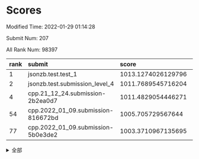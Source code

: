 # Scores

Modified Time: 2022-01-29 01:14:28

Submit Num: 207

All Rank Num: 98397

| rank |               submit               |       score        |       sigma        | pk_num |
| :--- | :--------------------------------- | :----------------- | :----------------- | :----- |
| 1    | jsonzb.test.test_1                 | 1013.1274026129796 | 0.8062489307115338 | 1899   |
| 2    | jsonzb.test.submission_level_4     | 1011.7689545716204 | 0.8073699279402703 | 1903   |
| 4    | cpp.21_12_24.submission-2b2ea0d7   | 1011.4829054446271 | 0.7714171261796887 | 1896   |
| 54   | cpp.2022_01_09.submission-816672bd | 1005.705729567644  | 0.7273377551029978 | 1906   |
| 77   | cpp.2022_01_09.submission-5b0e3de2 | 1003.3710967135695 | 0.7052903540271266 | 1901   |


<details>
<summary>全部</summary>

| rank |                 submit                 |       score        |       sigma        | pk_num |
| :--- | :------------------------------------- | :----------------- | :----------------- | :----- |
| 1    | jsonzb.test.test_1                     | 1013.1274026129796 | 0.8062489307115338 | 1899   |
| 2    | jsonzb.test.submission_level_4         | 1011.7689545716204 | 0.8073699279402703 | 1903   |
| 3    | gobigger.level_3.submission_level_3_2  | 1011.5017442915276 | 0.7766853120114412 | 1896   |
| 4    | cpp.21_12_24.submission-2b2ea0d7       | 1011.4829054446271 | 0.7714171261796887 | 1896   |
| 5    | gobigger.level_3.submission_level_3_9  | 1011.3905784982501 | 0.7592708088467793 | 1906   |
| 6    | gobigger.level_3.submission_level_3_46 | 1011.2163839173658 | 0.7655607280988932 | 1902   |
| 7    | gobigger.level_3.submission_level_3_40 | 1011.2094466759158 | 0.7678130571268308 | 1905   |
| 8    | gobigger.level_3.submission_level_3_19 | 1011.0850743404704 | 0.7717227826960206 | 1895   |
| 9    | gobigger.level_3.submission_level_3_6  | 1010.9107108152575 | 0.7682060163004908 | 1901   |
| 10   | gobigger.level_3.submission_level_3_32 | 1010.819350956164  | 0.7700282636004195 | 1902   |
| 11   | gobigger.level_3.submission_level_3_27 | 1010.815891406765  | 0.7651438319685566 | 1903   |
| 12   | gobigger.level_3.submission_level_3_5  | 1010.7221125087007 | 0.7527081863279886 | 1901   |
| 13   | gobigger.level_3.submission_level_3_42 | 1010.664505309836  | 0.7982692611181357 | 1898   |
| 14   | gobigger.level_3.submission_level_3_47 | 1010.6194958146251 | 0.7584414615590458 | 1905   |
| 15   | gobigger.level_3.submission_level_3_12 | 1010.5317855960848 | 0.7455692554830881 | 1905   |
| 16   | gobigger.level_3.submission_level_3_49 | 1010.489025436687  | 0.7477500410182198 | 1902   |
| 17   | gobigger.level_3.submission_level_3_23 | 1010.2240518972567 | 0.730776859050619  | 1901   |
| 18   | gobigger.level_3.submission_level_3_31 | 1010.1989274522037 | 0.7561077928144597 | 1902   |
| 19   | gobigger.level_3.submission_level_3_26 | 1010.1887783843555 | 0.7624596290150757 | 1903   |
| 20   | gobigger.level_3.submission_level_3_13 | 1010.1419955241737 | 0.7585214494251166 | 1902   |
| 21   | gobigger.level_3.submission_level_3_38 | 1010.1147731953063 | 0.7758081406237841 | 1901   |
| 22   | gobigger.level_3.submission_level_3_44 | 1009.9622113977076 | 0.7602106254191302 | 1899   |
| 23   | gobigger.level_3.submission_level_3_28 | 1009.8761126944593 | 0.7484084152616287 | 1906   |
| 24   | gobigger.level_3.submission_level_3_18 | 1009.8212303448158 | 0.7582406138806231 | 1905   |
| 25   | gobigger.level_3.submission_level_3_15 | 1009.8016030519371 | 0.7608354643648773 | 1905   |
| 26   | gobigger.level_3.submission_level_3_20 | 1009.7512550121007 | 0.7481580404863056 | 1899   |
| 27   | gobigger.level_3.submission_level_3_1  | 1009.7289053499065 | 0.7625594097787637 | 1900   |
| 28   | gobigger.level_3.submission_level_3_10 | 1009.7272405055129 | 0.7408718780079735 | 1903   |
| 29   | gobigger.level_3.submission_level_3_21 | 1009.6963730916606 | 0.7453631552195673 | 1901   |
| 30   | gobigger.level_3.submission_level_3_7  | 1009.6792724930799 | 0.7762993906770376 | 1901   |
| 31   | gobigger.level_3.submission_level_3_14 | 1009.6727353625154 | 0.7618398655568956 | 1901   |
| 32   | gobigger.level_3.submission_level_3_0  | 1009.6384189871807 | 0.767531681828934  | 1904   |
| 33   | gobigger.level_3.submission_level_3_48 | 1009.5981435641881 | 0.7421670243318605 | 1902   |
| 34   | gobigger.level_3.submission_level_3_30 | 1009.5779143681217 | 0.7494709717675423 | 1902   |
| 35   | gobigger.level_3.submission_level_3_37 | 1009.5670653219274 | 0.7371295584151835 | 1900   |
| 36   | gobigger.level_3.submission_level_3_8  | 1009.4735595845897 | 0.751349757497522  | 1904   |
| 37   | gobigger.level_3.submission_level_3_39 | 1009.4686355580352 | 0.7540480353217356 | 1902   |
| 38   | gobigger.level_3.submission_level_3_25 | 1009.4453057050899 | 0.7403763299276985 | 1904   |
| 39   | gobigger.level_3.submission_level_3_3  | 1009.3703788226684 | 0.7366904720744126 | 1906   |
| 40   | gobigger.level_3.submission_level_3_34 | 1009.2834136200626 | 0.747434625661978  | 1902   |
| 41   | gobigger.level_3.submission_level_3_43 | 1009.247819516436  | 0.7415754386999391 | 1902   |
| 42   | gobigger.level_3.submission_level_3_22 | 1009.1949469226323 | 0.7518054983041977 | 1895   |
| 43   | gobigger.level_3.submission_level_3_41 | 1009.1604498781545 | 0.7552046260560059 | 1903   |
| 44   | gobigger.level_3.submission_level_3_4  | 1009.1332578093112 | 0.743139419675647  | 1900   |
| 45   | gobigger.level_3.submission_level_3_45 | 1008.9943584068554 | 0.7607291908230932 | 1902   |
| 46   | gobigger.level_3.submission_level_3_33 | 1008.9616450264367 | 0.7396772534195072 | 1905   |
| 47   | gobigger.level_3.submission_level_3_35 | 1008.9446987908998 | 0.7824758705352142 | 1894   |
| 48   | gobigger.level_3.submission_level_3_29 | 1008.9323625078025 | 0.7464856301551073 | 1897   |
| 49   | gobigger.level_3.submission_level_3_11 | 1008.8597036956958 | 0.748261801286812  | 1903   |
| 50   | gobigger.level_3.submission_level_3_24 | 1008.7133165609486 | 0.7280170683433708 | 1895   |
| 51   | gobigger.level_3.submission_level_3_17 | 1008.7076104853043 | 0.7502240473968905 | 1902   |
| 52   | gobigger.level_3.submission_level_3_36 | 1008.3353871720285 | 0.7416269191848606 | 1904   |
| 53   | gobigger.level_3.submission_level_3_16 | 1008.1848387908278 | 0.7763142052799463 | 1904   |
| 54   | cpp.2022_01_09.submission-816672bd     | 1005.705729567644  | 0.7273377551029978 | 1906   |
| 55   | gobigger.level_1.submission_level_1_16 | 1004.5812083339254 | 0.7153644721841121 | 1901   |
| 56   | gobigger.level_1.submission_level_1_5  | 1004.4613972449357 | 0.7245900884485637 | 1904   |
| 57   | gobigger.level_1.submission_level_1_29 | 1004.3715405050528 | 0.7080702833229072 | 1903   |
| 58   | gobigger.level_1.submission_level_1_46 | 1004.3466080370869 | 0.7161306658314756 | 1898   |
| 59   | gobigger.level_1.submission_level_1_6  | 1004.3381224099687 | 0.7281683557461184 | 1899   |
| 60   | gobigger.level_1.submission_level_1_32 | 1004.0081562209805 | 0.7229211429307871 | 1898   |
| 61   | gobigger.level_1.submission_level_1_17 | 1003.9890757870188 | 0.706322236359534  | 1900   |
| 62   | gobigger.level_1.submission_level_1_19 | 1003.9866981871044 | 0.718401773550786  | 1903   |
| 63   | gobigger.level_1.submission_level_1_28 | 1003.975832219825  | 0.6957845328690558 | 1901   |
| 64   | gobigger.level_1.submission_level_1_21 | 1003.9532667052616 | 0.7343555267773321 | 1898   |
| 65   | gobigger.level_1.submission_level_1_15 | 1003.8352766532645 | 0.7042497967512624 | 1906   |
| 66   | gobigger.level_1.submission_level_1_25 | 1003.7798481516428 | 0.7225430856452384 | 1897   |
| 67   | gobigger.level_1.submission_level_1_0  | 1003.7462807314419 | 0.7161451783628643 | 1905   |
| 68   | gobigger.level_1.submission_level_1_26 | 1003.7156109533524 | 0.7238089061069937 | 1905   |
| 69   | gobigger.level_1.submission_level_1_42 | 1003.7091029746045 | 0.7177463029293945 | 1899   |
| 70   | gobigger.level_1.submission_level_1_45 | 1003.7054872442866 | 0.7214134219221605 | 1901   |
| 71   | gobigger.level_1.submission_level_1_44 | 1003.6772491872447 | 0.7192271713495221 | 1902   |
| 72   | gobigger.level_1.submission_level_1_38 | 1003.6110618734954 | 0.7051617491126315 | 1906   |
| 73   | gobigger.level_1.submission_level_1_33 | 1003.5866896048318 | 0.7162939200104861 | 1905   |
| 74   | gobigger.level_1.submission_level_1_36 | 1003.5499999979236 | 0.7191739808977787 | 1901   |
| 75   | gobigger.level_1.submission_level_1_37 | 1003.509945469733  | 0.7051013098609984 | 1904   |
| 76   | gobigger.level_1.submission_level_1_9  | 1003.4738978008123 | 0.7253736988025303 | 1900   |
| 77   | cpp.2022_01_09.submission-5b0e3de2     | 1003.3710967135695 | 0.7052903540271266 | 1901   |
| 78   | gobigger.level_1.submission_level_1_43 | 1003.3488252223224 | 0.7161082691595354 | 1901   |
| 79   | gobigger.level_1.submission_level_1_2  | 1003.2330786000852 | 0.7264849353576419 | 1904   |
| 80   | gobigger.level_1.submission_level_1_7  | 1003.2045687493676 | 0.7199580265421792 | 1902   |
| 81   | gobigger.level_1.submission_level_1_48 | 1003.1847839697251 | 0.7147216049116741 | 1899   |
| 82   | gobigger.level_1.submission_level_1_1  | 1003.174776457072  | 0.7119819114187724 | 1900   |
| 83   | gobigger.level_1.submission_level_1_35 | 1003.1199923501268 | 0.7141514292898561 | 1902   |
| 84   | gobigger.level_1.submission_level_1_20 | 1003.0651417960183 | 0.7131134171600858 | 1900   |
| 85   | gobigger.level_1.submission_level_1_27 | 1003.0247243031185 | 0.7006681689333596 | 1903   |
| 86   | gobigger.level_1.submission_level_1_14 | 1002.9878816560603 | 0.7162834838491047 | 1902   |
| 87   | gobigger.level_1.submission_level_1_31 | 1002.9557166826161 | 0.7203981573744674 | 1904   |
| 88   | gobigger.level_1.submission_level_1_18 | 1002.9065881955905 | 0.7137244455844801 | 1898   |
| 89   | gobigger.level_1.submission_level_1_10 | 1002.8498817556228 | 0.7194160922867984 | 1898   |
| 90   | gobigger.level_1.submission_level_1_23 | 1002.8328786625689 | 0.7110485226601705 | 1897   |
| 91   | gobigger.level_1.submission_level_1_30 | 1002.821323892289  | 0.7329913115747737 | 1902   |
| 92   | gobigger.level_1.submission_level_1_12 | 1002.7474022413961 | 0.7093414154894196 | 1905   |
| 93   | gobigger.level_1.submission_level_1_22 | 1002.7340857519649 | 0.7026125510993058 | 1900   |
| 94   | gobigger.level_1.submission_level_1_11 | 1002.5585088011246 | 0.7182999803742387 | 1902   |
| 95   | gobigger.level_1.submission_level_1_39 | 1002.5499386950353 | 0.7109210311755662 | 1900   |
| 96   | gobigger.level_1.submission_level_1_13 | 1002.509800948347  | 0.7153548159496893 | 1902   |
| 97   | gobigger.level_1.submission_level_1_8  | 1002.4069294227229 | 0.7142700310919224 | 1896   |
| 98   | gobigger.level_1.submission_level_1_34 | 1002.3418506710495 | 0.7072633946665745 | 1904   |
| 99   | gobigger.level_1.submission_level_1_40 | 1002.2896049852909 | 0.7046910135408343 | 1898   |
| 100  | gobigger.level_1.submission_level_1_41 | 1002.0414141887918 | 0.718451712893181  | 1903   |
| 101  | gobigger.level_1.submission_level_1_3  | 1001.945199934916  | 0.7143266807052709 | 1901   |
| 102  | gobigger.level_1.submission_level_1_47 | 1001.7983875368051 | 0.7144029225673769 | 1901   |
| 103  | gobigger.level_1.submission_level_1_4  | 1001.7861543552422 | 0.7105245965022581 | 1898   |
| 104  | gobigger.level_1.submission_level_1_49 | 1001.6449149382652 | 0.7070871459452629 | 1903   |
| 105  | gobigger.level_1.submission_level_1_24 | 1001.1694158731539 | 0.709272666272153  | 1901   |
| 106  | gobigger.random.submission_random_37   | 997.4052725536982  | 0.7030039044796046 | 1901   |
| 107  | gobigger.random.submission_random_7    | 997.3671250587315  | 0.7162478877063585 | 1903   |
| 108  | gobigger.random.submission_random_8    | 997.0591079292087  | 0.7055845946513614 | 1902   |
| 109  | gobigger.random.submission_random_41   | 997.0166245341709  | 0.6968315803444914 | 1902   |
| 110  | gobigger.random.submission_random_14   | 996.9757654675138  | 0.7053817965361051 | 1903   |
| 111  | gobigger.random.submission_random_21   | 996.8921611954014  | 0.7004828062136923 | 1906   |
| 112  | gobigger.random.submission_random_28   | 996.716831136508   | 0.6990421130440441 | 1900   |
| 113  | gobigger.random.submission_random_23   | 996.7149727803509  | 0.7116618750334661 | 1902   |
| 114  | gobigger.random.submission_random_9    | 996.6726307557253  | 0.7180766993359147 | 1902   |
| 115  | gobigger.random.submission_random_29   | 996.6130758462272  | 0.7076483060241919 | 1903   |
| 116  | gobigger.random.submission_random_43   | 996.5829281319456  | 0.70160438557119   | 1903   |
| 117  | gobigger.random.submission_random_17   | 996.5626389122766  | 0.7214151764293741 | 1904   |
| 118  | gobigger.random.submission_random_35   | 996.5341956697215  | 0.6971971471313315 | 1904   |
| 119  | gobigger.random.submission_random_22   | 996.4553758214763  | 0.7119633362555419 | 1896   |
| 120  | gobigger.random.submission_random_39   | 996.4038038758168  | 0.7124911581018726 | 1900   |
| 121  | gobigger.random.submission_random_0    | 996.359068844987   | 0.7127963875025509 | 1898   |
| 122  | gobigger.random.submission_random_38   | 996.2897257842133  | 0.7150469608051586 | 1903   |
| 123  | gobigger.random.submission_random_34   | 996.2217363421667  | 0.7173151238324694 | 1901   |
| 124  | gobigger.random.submission_random_24   | 996.182874243137   | 0.7067429283407078 | 1898   |
| 125  | gobigger.random.submission_random_46   | 996.1109527959043  | 0.7062110336534486 | 1902   |
| 126  | gobigger.random.submission_random_11   | 996.0353350416038  | 0.7094747438001349 | 1901   |
| 127  | gobigger.random.submission_random_10   | 995.9884154209503  | 0.7079132465207731 | 1904   |
| 128  | gobigger.random.submission_random_27   | 995.9856642320166  | 0.7073180896937886 | 1903   |
| 129  | gobigger.random.submission_random_12   | 995.9537333059043  | 0.699722186680962  | 1902   |
| 130  | gobigger.random.submission_random_6    | 995.9499265648353  | 0.7071127320925285 | 1903   |
| 131  | gobigger.random.submission_random_30   | 995.9310547962774  | 0.7159933120857542 | 1903   |
| 132  | gobigger.random.submission_random_19   | 995.914821382312   | 0.7210524194483352 | 1901   |
| 133  | gobigger.random.submission_random_45   | 995.9122430012513  | 0.7075999535913    | 1901   |
| 134  | gobigger.random.submission_random_49   | 995.8862615681697  | 0.7109879200185512 | 1903   |
| 135  | gobigger.random.submission_random_44   | 995.8259518858089  | 0.7112375222563451 | 1909   |
| 136  | gobigger.random.submission_random_16   | 995.8152427847522  | 0.7249673491106718 | 1901   |
| 137  | gobigger.random.submission_random_31   | 995.810132309264   | 0.6967346367005852 | 1901   |
| 138  | gobigger.random.submission_random_26   | 995.801550852123   | 0.7146062959556687 | 1901   |
| 139  | gobigger.random.submission_random_4    | 995.7731908497208  | 0.7214624290433286 | 1901   |
| 140  | gobigger.random.submission_random_3    | 995.7636807917645  | 0.7012109712598531 | 1898   |
| 141  | gobigger.random.submission_random_36   | 995.7179485740191  | 0.723546477753677  | 1897   |
| 142  | gobigger.random.submission_random_18   | 995.6653580526523  | 0.713706434683769  | 1898   |
| 143  | gobigger.random.submission_random_25   | 995.5604964088482  | 0.7073385157652655 | 1906   |
| 144  | gobigger.random.submission_random_47   | 995.5491585538902  | 0.7056395139960328 | 1900   |
| 145  | gobigger.random.submission_random_15   | 995.5343867207835  | 0.7020132195558687 | 1902   |
| 146  | gobigger.random.submission_random_20   | 995.4461098421122  | 0.7077623516456585 | 1902   |
| 147  | gobigger.random.submission_random_13   | 995.4041763669468  | 0.7155525466991348 | 1901   |
| 148  | gobigger.random.submission_random_33   | 995.3780304476194  | 0.7149108299615757 | 1900   |
| 149  | gobigger.random.submission_random_2    | 995.3554575469224  | 0.7181091852833934 | 1904   |
| 150  | gobigger.random.submission_random_5    | 995.2617064386069  | 0.7102380729647878 | 1898   |
| 151  | gobigger.random.submission_random_32   | 995.2228202056647  | 0.7090136817102961 | 1900   |
| 152  | gobigger.random.submission_random_42   | 994.8220737941041  | 0.7337193474532345 | 1900   |
| 153  | gobigger.random.submission_random_1    | 994.6225445974608  | 0.7267872365915415 | 1899   |
| 154  | gobigger.random.submission_random_48   | 994.554583909125   | 0.7316300461072819 | 1898   |
| 155  | gobigger.random.submission_random_40   | 994.3898029673783  | 0.7094807693693457 | 1899   |
| 156  | gobigger.level_2.submission_level_2_32 | 994.2766615114008  | 0.7286424671294459 | 1903   |
| 157  | gobigger.level_2.submission_level_2_6  | 993.9517872147655  | 0.7449350573161588 | 1899   |
| 158  | gobigger.level_2.submission_level_2_23 | 993.8914603506428  | 0.7354929018699958 | 1898   |
| 159  | gobigger.level_2.submission_level_2_27 | 993.4249864796245  | 0.7272562877710698 | 1901   |
| 160  | gobigger.level_2.submission_level_2_12 | 993.3448958384414  | 0.7445472852405649 | 1904   |
| 161  | gobigger.level_2.submission_level_2_46 | 993.2163566261136  | 0.7204441341003227 | 1900   |
| 162  | gobigger.level_2.submission_level_2_1  | 993.1750383545185  | 0.7305423948328178 | 1909   |
| 163  | gobigger.level_2.submission_level_2_14 | 993.1425020402512  | 0.7411971392865312 | 1902   |
| 164  | gobigger.level_2.submission_level_2_0  | 993.1024432022597  | 0.7387143707971838 | 1897   |
| 165  | gobigger.level_2.submission_level_2_49 | 992.9243484651219  | 0.7494099194465379 | 1898   |
| 166  | gobigger.level_2.submission_level_2_3  | 992.7494845862319  | 0.7361227729453124 | 1902   |
| 167  | gobigger.level_2.submission_level_2_25 | 992.7139173691303  | 0.7377040809230712 | 1903   |
| 168  | gobigger.level_2.submission_level_2_42 | 992.7129809998027  | 0.7276072313592582 | 1901   |
| 169  | gobigger.level_2.submission_level_2_15 | 992.6820256040601  | 0.7579072547984315 | 1901   |
| 170  | gobigger.level_2.submission_level_2_24 | 992.6153034739543  | 0.7526332717069839 | 1901   |
| 171  | gobigger.level_2.submission_level_2_48 | 992.496478990124   | 0.7335035170607463 | 1897   |
| 172  | gobigger.level_2.submission_level_2_4  | 992.474392807859   | 0.742504885703524  | 1903   |
| 173  | gobigger.level_2.submission_level_2_44 | 992.3876386343073  | 0.7245776836457727 | 1897   |
| 174  | gobigger.level_2.submission_level_2_31 | 992.3754852775375  | 0.7421160033068234 | 1899   |
| 175  | gobigger.level_2.submission_level_2_30 | 992.3507045971347  | 0.7406912116098274 | 1904   |
| 176  | gobigger.level_2.submission_level_2_11 | 992.2923202839479  | 0.7545464361367591 | 1900   |
| 177  | gobigger.level_2.submission_level_2_35 | 992.2647396028551  | 0.7414602009734317 | 1902   |
| 178  | gobigger.level_2.submission_level_2_29 | 992.233779713073   | 0.7559620368581601 | 1903   |
| 179  | gobigger.level_2.submission_level_2_26 | 992.1707088568756  | 0.7286508534600479 | 1899   |
| 180  | gobigger.level_2.submission_level_2_21 | 992.1440264933753  | 0.7465239121816784 | 1905   |
| 181  | gobigger.level_2.submission_level_2_39 | 992.1340408255438  | 0.7567778838048332 | 1902   |
| 182  | gobigger.level_2.submission_level_2_18 | 992.0837351302766  | 0.7497947789354426 | 1898   |
| 183  | gobigger.level_2.submission_level_2_19 | 992.0092602936251  | 0.7530839211568884 | 1903   |
| 184  | gobigger.level_2.submission_level_2_36 | 992.0073215540501  | 0.7425407381847767 | 1896   |
| 185  | gobigger.level_2.submission_level_2_41 | 991.9558706107956  | 0.7337012120435361 | 1900   |
| 186  | gobigger.level_2.submission_level_2_40 | 991.9475857281495  | 0.7610846587711431 | 1905   |
| 187  | gobigger.level_2.submission_level_2_38 | 991.8105677070625  | 0.7396633987036998 | 1905   |
| 188  | gobigger.level_2.submission_level_2_28 | 991.7920969336486  | 0.7548631383116343 | 1904   |
| 189  | gobigger.level_2.submission_level_2_33 | 991.7763824686284  | 0.7461043959457284 | 1902   |
| 190  | gobigger.level_2.submission_level_2_9  | 991.70911881086    | 0.7388174878848519 | 1903   |
| 191  | gobigger.level_2.submission_level_2_47 | 991.6191984487117  | 0.753100621689957  | 1904   |
| 192  | gobigger.level_2.submission_level_2_22 | 991.6032469218152  | 0.7536054462319279 | 1901   |
| 193  | gobigger.level_2.submission_level_2_17 | 991.5831708391379  | 0.7423798008855909 | 1900   |
| 194  | gobigger.level_2.submission_level_2_5  | 991.3512104343254  | 0.7398569228997723 | 1903   |
| 195  | gobigger.level_2.submission_level_2_10 | 991.3065967499389  | 0.7722782977321582 | 1899   |
| 196  | gobigger.level_2.submission_level_2_43 | 991.1971412481637  | 0.7476988613952016 | 1906   |
| 197  | gobigger.level_2.submission_level_2_34 | 991.1385790566623  | 0.7455860035716279 | 1905   |
| 198  | gobigger.level_2.submission_level_2_45 | 991.1160340894243  | 0.7496236840416158 | 1906   |
| 199  | gobigger.level_2.submission_level_2_13 | 991.0174614430978  | 0.7565644013237263 | 1902   |
| 200  | gobigger.level_2.submission_level_2_37 | 990.9651544996569  | 0.7543097171312395 | 1897   |
| 201  | gobigger.level_2.submission_level_2_16 | 990.9377429324904  | 0.7470045198054799 | 1895   |
| 202  | gobigger.level_2.submission_level_2_8  | 990.9296858905839  | 0.7536455946770902 | 1903   |
| 203  | gobigger.level_2.submission_level_2_7  | 990.4940923243463  | 0.7527167753082418 | 1898   |
| 204  | gobigger.level_2.submission_level_2_20 | 990.3373574695307  | 0.7855187576833915 | 1901   |
| 205  | gobigger.level_2.submission_level_2_2  | 990.2387467867092  | 0.7746324111456042 | 1904   |
| 206  | gobigger.none.submission_none_1        | 976.7351963575061  | 1.2947852759262455 | 1900   |
| 207  | gobigger.none.submission_none_0        | 975.8731634301819  | 1.4294199877179878 | 1903   |

</details>